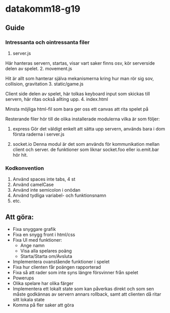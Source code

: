 # datakomm18-g19

## Guide

### Intressanta och ointressanta filer

1. server.js

  Här hanteras servern, startas, visar vart saker finns osv, kör serverside delen av spelet.
2. movement.js

  Hit är allt som hanterar själva mekanismerna kring hur man rör sig sov, collision, gravitation
3. static/game.js

  Client side delen av spelet, här tolkas keyboard input som skickas till servern, här ritas
också allting upp.
4. index.html

  Minsta möjliga html-fil som bara ger oss ett canvas att rita spelet på

Resterande filer hör till de olika installerade modulerna vilka är som följer:

1. express
  Gör det väldigt enkelt att sätta upp servern, används bara i dom första raderna i server.js

2. socket.io
  Denna modul är det som används för kommunikation mellan client och server. de funktioner som liknar
socket.foo eller io.emit.bar hör hit.

### Kodkonvention

1. Använd spaces inte tabs, 4 st
2. Använd camelCase
3. Använd inte semicolon i onödan 
4. Använd tydliga variabel- och funktionsnamn
5. etc.

## Att göra:

- Fixa snyggare grafik
- Fixa en snygg front i html/css
- Fixa UI med funktioner:
  - Ange namn
  - Visa alla spelares poäng
  - Starta/Starta om/Avsluta
- Implementera ovanstående funktioner i spelet
- Fixa hur clienten får poängen rapporterad
- Fixa så att rader som inte syns längre försvinner från spelet
- Powerups
- Olika spelare har olika färger
- Implementera ett lokalt state som kan påverkas direkt och som sen måste godkännas av servern annars
rollback, samt att clienten då ritar sitt lokala state
- Komma på fler saker att göra